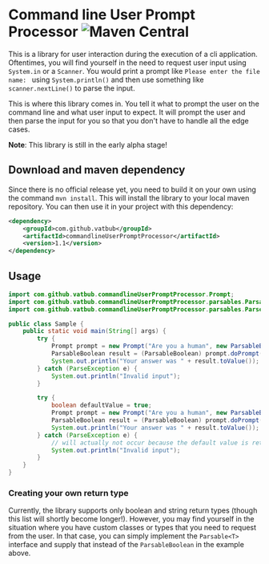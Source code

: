 # Command line User Prompt Processor ![Maven Central](https://img.shields.io/maven-central/v/com.github.vatbub/commandlineUserPromptProcessor)
This is a library for user interaction during the execution of a cli application.
Oftentimes, you will find yourself in the need to request user input using `System.in` or a `Scanner`.
You would print a prompt like `Please enter the file name: ` using `System.println()` and then use something like `scanner.nextLine()` to parse the input.

This is where this library comes in. You tell it what to prompt the user on the command line and what user input to expect.
It will prompt the user and then parse the input for you so that you don't have to handle all the edge cases.

**Note**: This library is still in the early alpha stage!

## Download and maven dependency
Since there is no official release yet, you need to build it on your own using the command `mvn install`.
This will install the library to your local maven repository. You can then use it in your project with this dependency:
```xml
<dependency>
    <groupId>com.github.vatbub</groupId>
    <artifactId>commandlineUserPromptProcessor</artifactId>
    <version>1.1</version>
</dependency>
```

## Usage
```java
import com.github.vatbub.commandlineUserPromptProcessor.Prompt;
import com.github.vatbub.commandlineUserPromptProcessor.parsables.ParsableBoolean;
import com.github.vatbub.commandlineUserPromptProcessor.parsables.ParseException;

public class Sample {
    public static void main(String[] args) {
        try {
            Prompt prompt = new Prompt("Are you a human", new ParsableBoolean());
            ParsableBoolean result = (ParsableBoolean) prompt.doPrompt();
            System.out.println("Your answer was " + result.toValue());
        } catch (ParseException e) {
            System.out.println("Invalid input");
        }

        try {
            boolean defaultValue = true;
            Prompt prompt = new Prompt("Are you a human", new ParsableBoolean(defaultValue));
            ParsableBoolean result = (ParsableBoolean) prompt.doPrompt();
            System.out.println("Your answer was " + result.toValue());
        } catch (ParseException e) {
            // will actually not occur because the default value is returned in the case of invalid input
            System.out.println("Invalid input");
        }
    }
}
```

### Creating your own return type
Currently, the library supports only boolean and string return types (though this list will shortly become longer!).
However, you may find yourself in the situation where you have custom classes or types that you need to request from the user. 
In that case, you can simply implement the `Parsable<T>` interface and supply that instead of the `ParsableBoolean` in the example above. 
